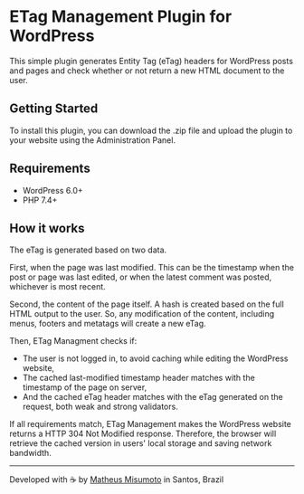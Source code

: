# ETag Management Plugin for WordPress

This simple plugin generates Entity Tag (eTag) headers for WordPress posts and pages and check whether or not return a new HTML document to the user.

## Getting Started

To install this plugin, you can download the .zip file and upload the plugin to your website using the Administration Panel.

## Requirements
- WordPress 6.0+
- PHP 7.4+

## How it works

The eTag is generated based on two data.

First, when the page was last modified. This can be the timestamp when the post or page was last edited, or when the latest comment was posted, whichever is most recent.

Second, the content of the page itself. A hash is created based on the full HTML output to the user. So, any modification of the content, including menus, footers and metatags will create a new eTag.

Then, ETag Managment checks if:

- The user is not logged in, to avoid caching while editing the WordPress website,
- The cached last-modified timestamp header matches with the timestamp of the page on server,
- And the cached eTag header matches with the eTag generated on the request, both weak and strong validators.

If all requirements match, ETag Management makes the WordPress website returns a HTTP 304 Not Modified response. Therefore, the browser will retrieve the cached version in users' local storage and saving network bandwidth.

---
Developed with ☕ by [Matheus Misumoto](https://matheusmisumoto.dev/) in Santos, Brazil